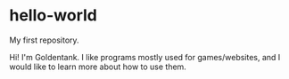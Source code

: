 # hello-world
My first repository.

Hi! I'm Goldentank. I like programs mostly used for games/websites, and I would like to learn more about how to use them.
